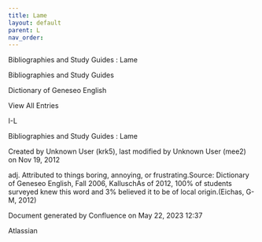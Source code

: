 ```yaml
---
title: Lame
layout: default
parent: L
nav_order:
---
```


Bibliographies and Study Guides : Lame

Bibliographies and Study Guides

Dictionary of Geneseo English

View All Entries

I-L

Bibliographies and Study Guides : Lame

Created by  Unknown User (krk5), last modified by  Unknown User (mee2) on Nov 19, 2012

adj. Attributed to things boring, annoying, or frustrating.Source: Dictionary of Geneseo English, Fall 2006, KalluschAs of 2012, 100% of students surveyed knew this word and 3% believed it to be of local origin.(Eichas, G-M, 2012) 

Document generated by Confluence on May 22, 2023 12:37

Atlassian
